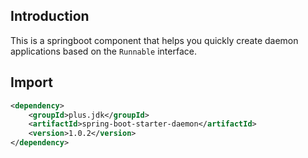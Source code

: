 ## Introduction

This is a springboot component that helps you quickly create daemon applications based on the `Runnable` interface.

## Import

```xml
<dependency>
    <groupId>plus.jdk</groupId>
    <artifactId>spring-boot-starter-daemon</artifactId>
    <version>1.0.2</version>
</dependency>
```